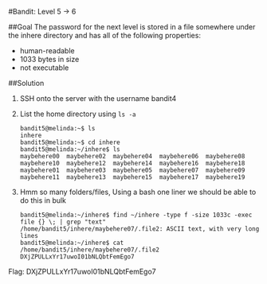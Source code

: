 #Bandit: Level 5 -> 6

##Goal
The password for the next level is stored in a file somewhere under the inhere directory and has all of the following properties: 

* human-readable 
* 1033 bytes in size 
* not executable

##Solution
1. SSH onto the server with the username bandit4

2. List the home directory using `ls -a`

   ```
   bandit5@melinda:~$ ls
   inhere
   bandit5@melinda:~$ cd inhere
   bandit5@melinda:~/inhere$ ls
   maybehere00  maybehere02  maybehere04  maybehere06  maybehere08  maybehere10  maybehere12  maybehere14  maybehere16  maybehere18
   maybehere01  maybehere03  maybehere05  maybehere07  maybehere09  maybehere11  maybehere13  maybehere15  maybehere17  maybehere19
   ```

3. Hmm so many folders/files, Using a bash one liner we should be able to do this in bulk

   ```
   bandit5@melinda:~/inhere$ find ~/inhere -type f -size 1033c -exec file {} \; | grep "text"
   /home/bandit5/inhere/maybehere07/.file2: ASCII text, with very long lines
   bandit5@melinda:~/inhere$ cat /home/bandit5/inhere/maybehere07/.file2
   DXjZPULLxYr17uwoI01bNLQbtFemEgo7
   ```

Flag: DXjZPULLxYr17uwoI01bNLQbtFemEgo7
